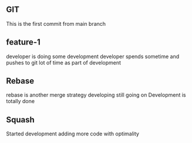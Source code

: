 ## GIT
This is the first commit from main branch

## feature-1
developer is doing some development
developer spends sometime and pushes to git lot of time as part of development

## Rebase
rebase is another merge strategy
developing still going on
Development is totally done

## Squash
Started development
adding more code with optimality